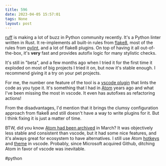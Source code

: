 ```yaml
---
title: 596
date: 2023-04-05 15:57:01
tags: None
layout: post
---
```


[ruff](https://github.com/charliermarsh/ruff) is making a lot of buzz in Python community recently. It's a Python linter written in Rust. It re-implements all built-in rules from [flake8](https://github.com/pycqa/flake8), most of the rules from [pylint](https://github.com/pylint-dev/pylint), and a lot of flake8 plugins. On top of having it all out-of-the-box, it's **very** fast and provides autofix logic for many stylistic checks.

It's still in "beta", and a few months ago when I tried it for the first time it exploded on most of big projects I tried it on, but now it's stable enough. I recommend giving it a try on your pet projects.

For me, the number one feature of the tool is a [vscode plugin](https://github.com/charliermarsh/ruff-vscode) that lints the code as you type it. It's something that I had in [Atom](https://github.com/atom/atom) years ago and what I've been missing the most in vscode. It even has autofixes as refactoring actions!

From the disadvantages, I'd mention that it brings the clumsy configuration approach from flake8 and still doesn't have a way to write plugins for it. But I think fixing it is just a matter of time.

BTW, did you know [Atom had been archived](https://github.com/atom/atom) in March? It was objectively less stable and consistent than vscode, but it had some nice features, and it's always great for ecosystem to have alternatives. I still use Atom [hotkeys](https://marketplace.visualstudio.com/items?itemName=ms-vscode.atom-keybindings) and [theme](https://marketplace.visualstudio.com/items?itemName=akamud.vscode-theme-onedark) in vscode. Probably, since Microsoft acquired Github, ditching Atom in favor of vscode was inevitable.

#python
